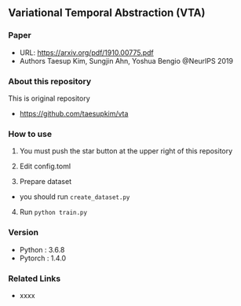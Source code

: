 ## Variational Temporal Abstraction (VTA)
### Paper
* URL: https://arxiv.org/pdf/1910.00775.pdf
* Authors
    Taesup Kim, Sungjin Ahn, Yoshua Bengio @NeurIPS 2019

### About this repository
This is original repository
* https://github.com/taesupkim/vta

### How to use
1. You must push the star button at the upper right of this repository

2. Edit config.toml

3. Prepare dataset
*   you should run ```create_dataset.py```

4. Run 
```python train.py```
    
### Version
* Python : 3.6.8
* Pytorch : 1.4.0

### Related Links
* xxxx
